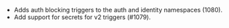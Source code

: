 - Adds auth blocking triggers to the auth and identity namespaces (1080).
- Add support for secrets for v2 triggers (#1079).
